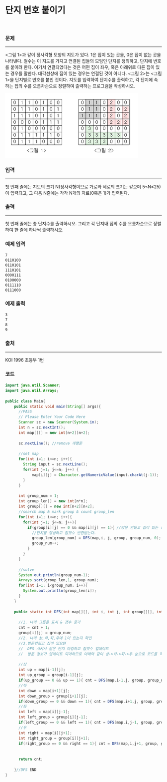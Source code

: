 # 단지 번호 붙이기

<br>

### 문제

----------

<그림 1>과 같이 정사각형 모양의 지도가 있다. 1은 집이 있는 곳을, 0은 집이 없는 곳을 나타낸다. 철수는 이 지도를 가지고 연결된 집들의 모임인 단지를 정의하고, 단지에 번호를 붙이려 한다. 여기서 연결되었다는 것은 어떤 집이 좌우, 혹은 아래위로 다른 집이 있는 경우를 말한다. 대각선상에 집이 있는 경우는 연결된 것이 아니다. <그림 2>는 <그림 1>을 단지별로 번호를 붙인 것이다. 지도를 입력하여 단지수를 출력하고, 각 단지에 속하는 집의 수를 오름차순으로 정렬하여 출력하는 프로그램을 작성하시오.

![make-town-number](make-town-number.png)

### 입력

----------

첫 번째 줄에는 지도의 크기 N(정사각형이므로 가로와 세로의 크기는 같으며 5≤N≤25)이 입력되고, 그 다음 N줄에는 각각 N개의 자료(0혹은 1)가 입력된다.

### 출력

----------

첫 번째 줄에는 총 단지수를 출력하시오. 그리고 각 단지내 집의 수를 오름차순으로 정렬하여 한 줄에 하나씩 출력하시오.

### 예제 입력

```
7
0110100
0110101
1110101
0000111
0100000
0111110
0111000
```

### 예제 출력

```
3
7
8
9
```

### 출처

----------

KOI 1996 초등부 1번


### 코드

```java
import java.util.Scanner;
import java.util.Arrays;

public class Main{
    public static void main(String[] args){
      //PASS
      // Please Enter Your Code Here
      Scanner sc = new Scanner(System.in);
      int n = sc.nextInt();
      int map[][] = new int[n+2][n+2];
      
      sc.nextLine(); //remove 개행문
      
      //set map
      for(int i=1; i<=n; i++){
    	String input = sc.nextLine();    	
        for(int j=1; j<=n; j++) {
        	map[i][j] = Character.getNumericValue(input.charAt(j-1));        	
        }           
      }
      
      int group_num = 1;
      int group_len[] = new int[n*n];
      int group[][] = new int[n+2][n+2];
      //search map & mark group & count group_len
      for(int i=1; i<=n; i++){
        for(int j=1; j<=n; j++){
          if(group[i][j] == 0 && map[i][j] == 1){ //방문 안됬고 집이 있는 경우
            //단지를 형성하고 집갯수 반환받는다.
            group_len[group_num] = DFS(map,i, j, group, group_num, 0);
            group_num++;
          }
        }
      }      
      
      //solve
      System.out.println(group_num-1);
      Arrays.sort(group_len,1, group_num);
      for(int i=1; i<group_num; i++){
        System.out.println(group_len[i]);
      }
    }
    
    public static int DFS(int map[][], int i, int j, int group[][], int group_num, int cnt){
      
      //1. 나의 그룹을 표시 & 갯수 증가      
      cnt = cnt + 1;           
      group[i][j] = group_num;      
      //2. 나의 상,하,좌,우에 1이 있는지 확인
      //3.방문안됬고 집이 있으면
      //  DFS 시켜서 같은 단지 마킹하고 집갯수 업데이트    
      //  방문 정보가 업데이트 되야하므로 아래와 같이 상->하->좌->우 순으로 코드를 작성하는것이 중요!
      
      //상
      int up = map[i-1][j];
      int up_group = group[i-1][j];
      if(up_group == 0 && up == 1){ cnt = DFS(map,i-1,j, group, group_num, cnt); }
      //하
      int down = map[i+1][j];
      int down_group = group[i+1][j];
      if(down_group == 0 && down == 1){ cnt = DFS(map,i+1,j, group, group_num, cnt); }
      //좌
      int left = map[i][j-1];
      int left_group = group[i][j-1];
      if(left_group == 0 && left == 1){ cnt = DFS(map,i,j-1, group, group_num, cnt); }
      //우
      int right = map[i][j+1];
      int right_group = group[i][j+1];
      if(right_group == 0 && right == 1){ cnt = DFS(map,i,j+1, group, group_num, cnt); }      
                 
      
      return cnt; 
      
    }//DFS END    
}
```